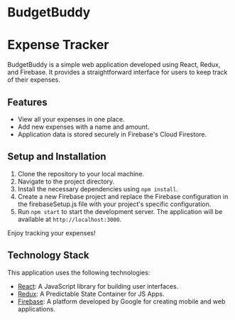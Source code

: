 # BudgetBuddy
# Expense Tracker

BudgetBuddy is a simple web application developed using React, Redux, and Firebase. It provides a straightforward interface for users to keep track of their expenses. 

## Features

- View all your expenses in one place.
- Add new expenses with a name and amount.
- Application data is stored securely in Firebase's Cloud Firestore.

## Setup and Installation

1. Clone the repository to your local machine.
2. Navigate to the project directory.
3. Install the necessary dependencies using `npm install`.
4. Create a new Firebase project and replace the Firebase configuration in the firebaseSetup.js file with your project's specific configuration.
5. Run `npm start` to start the development server. The application will be available at `http://localhost:3000`.

Enjoy tracking your expenses!

## Technology Stack

This application uses the following technologies:

- [React](https://reactjs.org/): A JavaScript library for building user interfaces.
- [Redux](https://redux.js.org/): A Predictable State Container for JS Apps.
- [Firebase](https://firebase.google.com/): A platform developed by Google for creating mobile and web applications.
